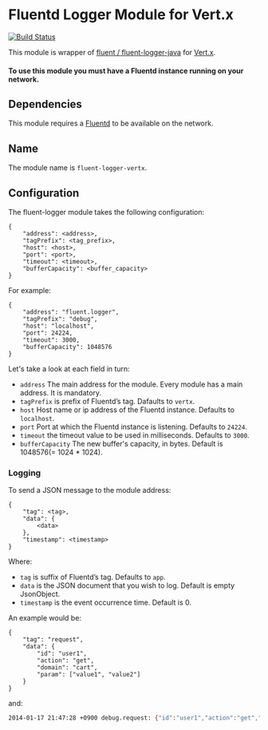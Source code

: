 # Fluentd Logger Module for Vert.x

[![Build Status](https://travis-ci.org/grimrose/fluent-logger-vertx.svg?branch=master)](https://travis-ci.org/grimrose/fluent-logger-vertx)

This module is wrapper of [fluent / fluent-logger-java](https://github.com/fluent/fluent-logger-java) for [Vert.x](http://vertx.io).


#### To use this module you must have a Fluentd instance running on your network.

## Dependencies

This module requires a [Fluentd](http://fluentd.org) to be available on the network.

## Name

The module name is `fluent-logger-vertx`.

## Configuration

The fluent-logger module takes the following configuration:

    {
        "address": <address>,
        "tagPrefix": <tag_prefix>,
        "host": <host>,
        "port": <port>,
        "timeout": <timeout>,
        "bufferCapacity": <buffer_capacity>
    }

For example:

    {
        "address": "fluent.logger",
        "tagPrefix": "debug",
        "host": "localhost",
        "port": 24224,
        "timeout": 3000,
        "bufferCapacity": 1048576
    }

Let's take a look at each field in turn:

* `address` The main address for the module. Every module has a main address. It is mandatory.
* `tagPrefix` is prefix of Fluentd’s tag. Dafaults to `vertx`.
* `host` Host name or ip address of the Fluentd instance. Defaults to `localhost`.
* `port` Port at which the Fluentd instance is listening. Defaults to `24224`.
* `timeout` the timeout value to be used in milliseconds. Defaults to `3000`.
* `bufferCapacity` The new buffer's capacity, in bytes. Default is 1048576(= 1024 * 1024).

### Logging

To send a JSON message to the module address:

    {
        "tag": <tag>,
        "data": {
            <data>
        },
        "timestamp": <timestamp>
    }

Where:

* `tag` is suffix of Fluentd’s tag. Defaults to `app`.
* `data` is the JSON document that you wish to log. Default is empty JsonObject.
* `timestamp` is the event occurrence time. Default is 0.

An example would be:

    {
        "tag": "request",
        "data": {
            "id": "user1",
            "action": "get",
            "domain": "cart",
            "param": ["value1", "value2"]
        }
    }

and:

```bash
2014-01-17 21:47:28 +0900 debug.request: {"id":"user1","action":"get","domain":"cart","param":["param1","param2"]}
```
